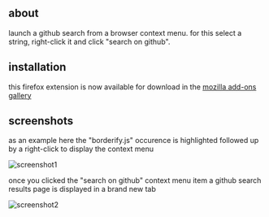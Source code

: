 ## about

launch a github search from a browser context menu. for this select a string, right-click it and click "search on github".

## installation

this firefox extension is now available for download in the [mozilla add-ons gallery]( 
https://addons.mozilla.org/en-US/firefox/addon/search-on-github/#&gid=1&pid=2)

## screenshots

as an example here the "borderify.js" occurence is highlighted followed up by a right-click to display the context menu

![screenshot1](https://user-images.githubusercontent.com/58897196/104469213-36fbaa80-55b0-11eb-9a7d-17107b1310e0.png)

once you clicked the "search on github" context menu item a github search results page is displayed in a brand new tab

![screenshot2](https://user-images.githubusercontent.com/58897196/104470409-96a68580-55b1-11eb-815c-dc677b9ca003.png)
